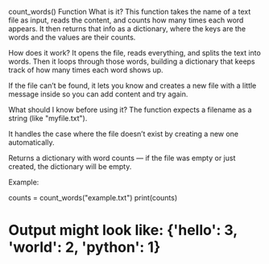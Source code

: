 count_words() Function
What is it?
This function takes the name of a text file as input, reads the content, and counts how many times each word appears. It then returns that info as a dictionary, where the keys are the words and the values are their counts.

How does it work?
It opens the file, reads everything, and splits the text into words. Then it loops through those words, building a dictionary that keeps track of how many times each word shows up.

If the file can’t be found, it lets you know and creates a new file with a little message inside so you can add content and try again.

What should I know before using it?
The function expects a filename as a string (like "myfile.txt").

It handles the case where the file doesn’t exist by creating a new one automatically.

Returns a dictionary with word counts — if the file was empty or just created, the dictionary will be empty.

Example:

counts = count_words("example.txt")
print(counts)
# Output might look like: {'hello': 3, 'world': 2, 'python': 1}


